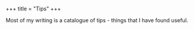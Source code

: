 +++
title = "Tips"
+++

Most of my writing is a catalogue of tips - things that I have found useful.
